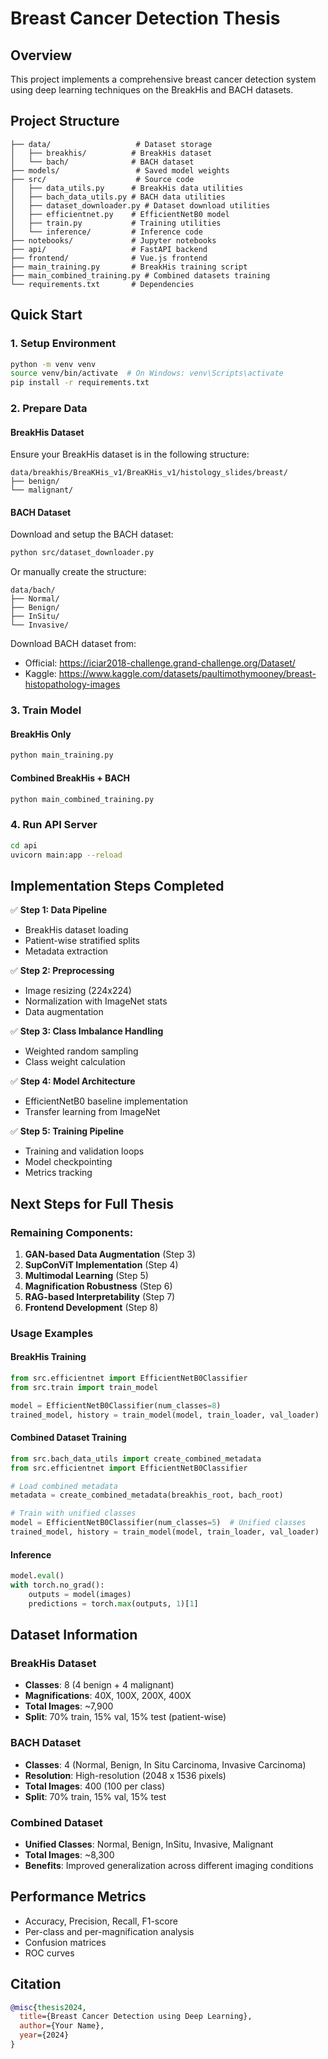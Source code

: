 # Breast Cancer Detection Thesis

## Overview
This project implements a comprehensive breast cancer detection system using deep learning techniques on the BreakHis and BACH datasets.

## Project Structure
```
├── data/                   # Dataset storage
│   ├── breakhis/          # BreakHis dataset
│   └── bach/              # BACH dataset
├── models/                 # Saved model weights
├── src/                    # Source code
│   ├── data_utils.py      # BreakHis data utilities
│   ├── bach_data_utils.py # BACH data utilities
│   ├── dataset_downloader.py # Dataset download utilities
│   ├── efficientnet.py    # EfficientNetB0 model
│   ├── train.py           # Training utilities
│   └── inference/         # Inference code
├── notebooks/             # Jupyter notebooks
├── api/                   # FastAPI backend
├── frontend/              # Vue.js frontend
├── main_training.py       # BreakHis training script
├── main_combined_training.py # Combined datasets training
└── requirements.txt       # Dependencies
```

## Quick Start

### 1. Setup Environment
```bash
python -m venv venv
source venv/bin/activate  # On Windows: venv\Scripts\activate
pip install -r requirements.txt
```

### 2. Prepare Data

#### BreakHis Dataset
Ensure your BreakHis dataset is in the following structure:
```
data/breakhis/BreaKHis_v1/BreaKHis_v1/histology_slides/breast/
├── benign/
└── malignant/
```

#### BACH Dataset
Download and setup the BACH dataset:
```bash
python src/dataset_downloader.py
```

Or manually create the structure:
```
data/bach/
├── Normal/
├── Benign/
├── InSitu/
└── Invasive/
```

Download BACH dataset from:
- Official: https://iciar2018-challenge.grand-challenge.org/Dataset/
- Kaggle: https://www.kaggle.com/datasets/paultimothymooney/breast-histopathology-images

### 3. Train Model

#### BreakHis Only
```bash
python main_training.py
```

#### Combined BreakHis + BACH
```bash
python main_combined_training.py
```

### 4. Run API Server
```bash
cd api
uvicorn main:app --reload
```

## Implementation Steps Completed

✅ **Step 1: Data Pipeline**
- BreakHis dataset loading
- Patient-wise stratified splits
- Metadata extraction

✅ **Step 2: Preprocessing**
- Image resizing (224x224)
- Normalization with ImageNet stats
- Data augmentation

✅ **Step 3: Class Imbalance Handling**
- Weighted random sampling
- Class weight calculation

✅ **Step 4: Model Architecture**
- EfficientNetB0 baseline implementation
- Transfer learning from ImageNet

✅ **Step 5: Training Pipeline**
- Training and validation loops
- Model checkpointing
- Metrics tracking

## Next Steps for Full Thesis

### Remaining Components:
1. **GAN-based Data Augmentation** (Step 3)
2. **SupConViT Implementation** (Step 4)
3. **Multimodal Learning** (Step 5)
4. **Magnification Robustness** (Step 6)
5. **RAG-based Interpretability** (Step 7)
6. **Frontend Development** (Step 8)

### Usage Examples

#### BreakHis Training
```python
from src.efficientnet import EfficientNetB0Classifier
from src.train import train_model

model = EfficientNetB0Classifier(num_classes=8)
trained_model, history = train_model(model, train_loader, val_loader)
```

#### Combined Dataset Training
```python
from src.bach_data_utils import create_combined_metadata
from src.efficientnet import EfficientNetB0Classifier

# Load combined metadata
metadata = create_combined_metadata(breakhis_root, bach_root)

# Train with unified classes
model = EfficientNetB0Classifier(num_classes=5)  # Unified classes
trained_model, history = train_model(model, train_loader, val_loader)
```

#### Inference
```python
model.eval()
with torch.no_grad():
    outputs = model(images)
    predictions = torch.max(outputs, 1)[1]
```

## Dataset Information

### BreakHis Dataset
- **Classes**: 8 (4 benign + 4 malignant)
- **Magnifications**: 40X, 100X, 200X, 400X
- **Total Images**: ~7,900
- **Split**: 70% train, 15% val, 15% test (patient-wise)

### BACH Dataset
- **Classes**: 4 (Normal, Benign, In Situ Carcinoma, Invasive Carcinoma)
- **Resolution**: High-resolution (2048 x 1536 pixels)
- **Total Images**: 400 (100 per class)
- **Split**: 70% train, 15% val, 15% test

### Combined Dataset
- **Unified Classes**: Normal, Benign, InSitu, Invasive, Malignant
- **Total Images**: ~8,300
- **Benefits**: Improved generalization across different imaging conditions

## Performance Metrics
- Accuracy, Precision, Recall, F1-score
- Per-class and per-magnification analysis
- Confusion matrices
- ROC curves

## Citation
```bibtex
@misc{thesis2024,
  title={Breast Cancer Detection using Deep Learning},
  author={Your Name},
  year={2024}
}
```